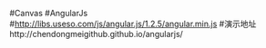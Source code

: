 #Canvas
#AngularJs
#http://libs.useso.com/js/angular.js/1.2.5/angular.min.js
#演示地址http://chendongmeigithub.github.io/angularjs/
#
#
#
#
#
#
